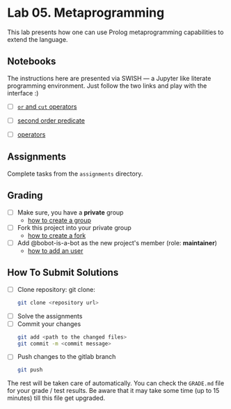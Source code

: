 # Lab 05. Metaprogramming

This lab presents how one can use Prolog metaprogramming capabilities to extend the language.

## Notebooks

The instructions here are presented via SWISH — a Jupyter like literate programming environment. 
Just follow the two links and play with the interface :)

- [ ] [`or` and `cut` operators](https://swish.swi-prolog.org/?code=https://gitlab.com/agh-courses/23/lp/lab-05/-/raw/master/notebooks/09_cut_or.swinb)
- [ ] [second order predicate](https://swish.swi-prolog.org/?code=https://gitlab.com/agh-courses/23/lp/lab-05/-/raw/master/notebooks/10_second_order.swinb)
- [ ] [operators](https://swish.swi-prolog.org/?code=https://gitlab.com/agh-courses/23/lp/lab-05/-/raw/master/notebooks/11_operators.swinb)


## Assignments

Complete tasks from the `assignments` directory.

## Grading

* [ ] Make sure, you have a **private** group
  * [how to create a group](https://docs.gitlab.com/ee/user/group/#create-a-group)
* [ ] Fork this project into your private group
  * [how to create a fork](https://docs.gitlab.com/ee/user/project/repository/forking_workflow.html#creating-a-fork)
* [ ] Add @bobot-is-a-bot as the new project's member (role: **maintainer**)
  * [how to add an user](https://docs.gitlab.com/ee/user/project/members/index.html#add-a-user)

## How To Submit Solutions

* [ ] Clone repository: git clone:
    ```bash
    git clone <repository url>
    ```
* [ ] Solve the assignments
* [ ] Commit your changes
    ```bash
    git add <path to the changed files>
    git commit -m <commit message>
    ```
* [ ] Push changes to the gitlab branch
    ```bash
    git push 
    ```

The rest will be taken care of automatically. You can check the `GRADE.md` file for your grade / test results. 
Be aware that it may take some time (up to 15 minutes) till this file get upgraded.
